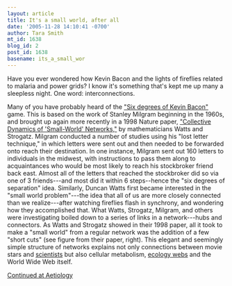 ```yaml
---
layout: article
title: It's a small world, after all
date: '2005-11-28 14:10:41 -0700'
author: Tara Smith
mt_id: 1638
blog_id: 2
post_id: 1638
basename: its_a_small_wor
---
```

<img src="http://img.photobucket.com/albums/v164/roland98/Kevinbacon.jpg" alt="" style="float:left;" />Have you ever wondered how Kevin Bacon and the lights of fireflies related to malaria and power grids? I know it's something that's kept me up many a sleepless night. One word: interconnections.

Many of you have probably heard of the ["Six degrees of Kevin Bacon"](http://www-distance.syr.edu/bacon.html) game. This is based on the work of Stanley Milgram beginning in the 1960s, and brought up again more recently in a 1998 Nature paper, ["Collective Dynamics of 'Small-World' Networks,"](http://www.ncbi.nlm.nih.gov/entrez/query.fcgi?cmd=Retrieve&amp;db=PubMed&amp;list_uids=9623998&amp;dopt=Citation)  by mathematicians Watts and Strogatz. Milgram conducted a number of studies using his "lost letter technique," in which letters were sent out and then needed to be forwarded onto reach their destination. In one instance, Milgram sent out 160 letters to individuals in the midwest, with instructions to pass them along to acquaintances who would be most likely to reach his stockbroker friend back east. Almost all of the letters that reached the stockbroker did so via one of 3 friends---and most did it within 6 steps--hence the "six degrees of separation" idea.  <img src="http://www.nature.com/nature/journal/v393/n6684/images/393440aa.eps.0.gif" alt="" style="float:right;" /> Similarly, Duncan Watts first became interested in the "small world problem"---the idea that all of us are more closely connected than we realize---after watching fireflies flash in synchrony, and wondering how they accomplished that. What Watts, Strogatz, Milgram, and others were investigating boiled down to a series of links in a network---hubs and connectors. As Watts and Strogatz showed in their 1998 paper, all it took to make a "small world" from a regular network was the addition of a few "short cuts" (see figure from their paper, right).  This elegant and seemingly simple structure of networks explains not only connections between movie stars and [scientists](http://www.pnas.org/cgi/content/abstract/98/2/404) but also cellular metabolism, [ecology webs](/archives/2005/08/wild-animal-rel.html) and the World Wide Web itself.

[Continued at Aetiology](http://aetiology.blogspot.com/2005/11/its-small-world-after-all.html)
